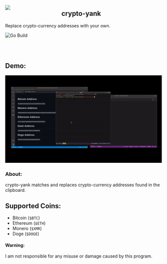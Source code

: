 <img src=".github/logo.png" width="181" align="left"></img>

## crypto-yank
Replace crypto-currency addresses with your own.

![Go Build](https://github.com/jacques-andre/crypto-yank/actions/workflows/main.yml/badge.svg)


<br>
<br>

## Demo:
<img src=".github/demo.gif"></img>

### About:
crypto-yank matches and replaces crypto-currency addresses found in the clipboard. 

## Supported Coins:
- Bitcoin (`$BTC`)
- Ethereum (`$ETH`)
- Monero (`$XMR`)
- Doge (`$DOGE`)

#### Warning:
I am not responsible for any misuse or damage caused by this program.
